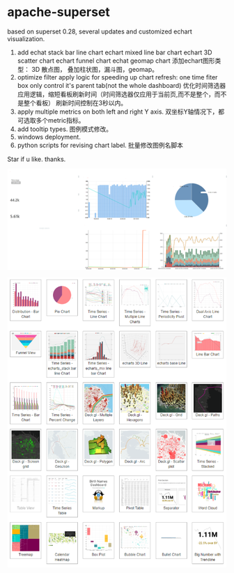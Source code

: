 # apache-superset
based on superset 0.28, several updates and customized echart visualization.

1. add echat stack bar line chart
        echart mixed line bar chart
        echart 3D scatter chart
        echart funnel chart
        echat geomap chart
  添加echart图形类型： 3D 散点图， 叠加柱状图，漏斗图，geomap。      
2. optimize filter apply logic for speeding up chart refresh: one time fiter box only control it's parent tab(not the whole dashboard)
优化时间筛选器应用逻辑，缩短看板刷新时间（时间筛选器仅应用于当前页,而不是整个，而不是整个看板）
刷新时间控制在3秒以内。
3. apply multiple metrics on both left and right Y axis.
双坐标Y轴情况下，都可选取多个metric指标。
4. add tooltip types. 
图例模式修改。
5. windows deployment.
6. python scripts for revising chart label.
批量修改图例名脚本

Star if u like. thanks.

![image](https://github.com/wuxuedaifu/apache-superset/blob/master/1.PNG)


![image](https://github.com/wuxuedaifu/apache-superset/blob/master/2.PNG)





